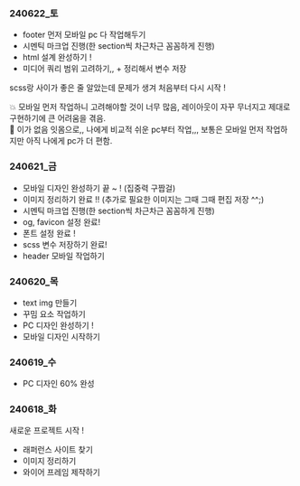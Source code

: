 ### 240622_토
  - footer 먼저 모바일 pc 다 작업해두기         
  - 시멘틱 마크업 진행(한 section씩 차근차근 꼼꼼하게 진행)        
  - html 설계 완성하기 !         
  - 미디어 쿼리 범위 고려하기,, + 정리해서 변수 저장         
            
scss랑 사이가 좋은 줄 알았는데 문제가 생겨 처음부터 다시 시작 !        

💥 모바일 먼저 작업하니 고려해야할 것이 너무 많음, 레이아웃이 자꾸 무너지고 제대로 구현하기에 큰 어려움을 겪음.            
  💫 이가 없음 잇몸으로,, 나에게 비교적 쉬운 pc부터 작업,,, 보통은 모바일 먼저 작업하지만 아직 나에게 pc가 더 편함.                   
               
### 240621_금
  - 모바일 디자인 완성하기 끝 ~ !
    (집중력 구짭걸)
  - 이미지 정리하기 완료 !! (추가로 필요한 이미지는 그때 그때 편집 저장 ^^;)
  - 시멘틱 마크업 진행(한 section씩 차근차근 꼼꼼하게 진행)
  - og, favicon 설정 완료! 
  - 폰트 설정 완료 !
  - scss 변수 저장하기 완료!
  - header 모바일 작업하기

### 240620_목 
  - text img 만들기
  - 꾸밈 요소 작업하기
  - PC 디자인 완성하기 !
  - 모바일 디자인 시작하기

### 240619_수 
  - PC 디자인 60% 완성

### 240618_화
  새로운 프로젝트 시작 ! 
  - 래퍼런스 사이트 찾기
  - 이미지 정리하기
  - 와이어 프레임 제작하기
